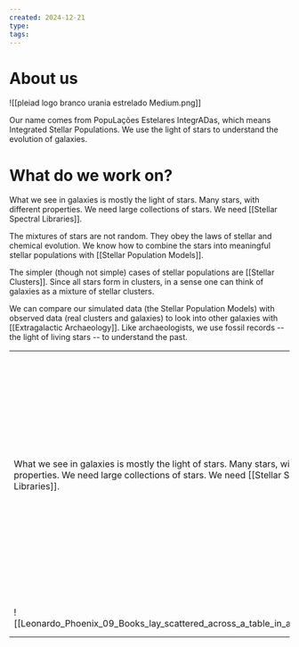 ```yaml
---
created: 2024-12-21
type: 
tags:
---
```


# About us

![[pleiad logo branco urania estrelado Medium.png]]

Our name comes from PopuLações Estelares IntegrADas, which means Integrated Stellar Populations.  We use the light of stars to understand the evolution of galaxies.

# What do we work on?

What we see in galaxies is mostly the light of stars. Many stars, with different properties. We need large collections of stars. We need [[Stellar Spectral Libraries]].

The mixtures of stars are not random. They obey the laws of stellar and chemical evolution. We know how to combine the stars into meaningful stellar populations with [[Stellar Population Models]].

The simpler (though not simple) cases of stellar populations are [[Stellar Clusters]].
Since all stars form in clusters, in a sense one can think of galaxies as a mixture of stellar clusters.

We can compare our simulated data (the Stellar Population Models) with observed data (real clusters and galaxies) to look into other galaxies with [[Extragalactic Archaeology]]. Like archaeologists, we use fossil records -- the light of living stars -- to understand the past.


|                                                                                                                                                                              |                                                                                                                                                                                                       |                                                                                                                                                                                                    |                                                                                                                                                                                                                                                                                      |
| ---------------------------------------------------------------------------------------------------------------------------------------------------------------------------- | ----------------------------------------------------------------------------------------------------------------------------------------------------------------------------------------------------- | -------------------------------------------------------------------------------------------------------------------------------------------------------------------------------------------------- | ------------------------------------------------------------------------------------------------------------------------------------------------------------------------------------------------------------------------------------------------------------------------------------ |
| What we see in galaxies is mostly the light of stars. Many stars, with different properties. We need large collections of stars. We need [[Stellar Spectral Libraries]].<br> | The mixtures of stars are not random. They obey the laws of stellar and chemical evolution. We know how to combine the stars into a meaningful stellar population with [[Stellar Population Models]]. | The simpler (though not simple) cases of stellar populations are [[Stellar Clusters]].<br>Since all stars form in clusters, in a sense one can think of galaxies as a mixture of stellar clusters. | We can compare our simulated data (the Stellar Population Models) with observed data (real clusters and galaxies) to look into other galaxies with [[Extragalactic Archaeology]]. Like archaeologists, we use fossil records -- the light of living stars -- to understand the past. |
| ![[Leonardo_Phoenix_09_Books_lay_scattered_across_a_table_in_a_ch_2.jpg]]<br>                                                                                                |                                                                                                                                                                                                       | ![[m15-square.png]]M15, from [skyatnightmagazine.com](https://www.skyatnightmagazine.com/astrophotography/stars/star-clusters/globular-clusters)<br>                                               |                                                                                                                                                                                                                                                                                      |


